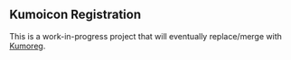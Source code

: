 Kumoicon Registration
---------------------

This is a work-in-progress project that will eventually replace/merge with [Kumoreg](https://github.com/kumoregdev/kumoreg).
